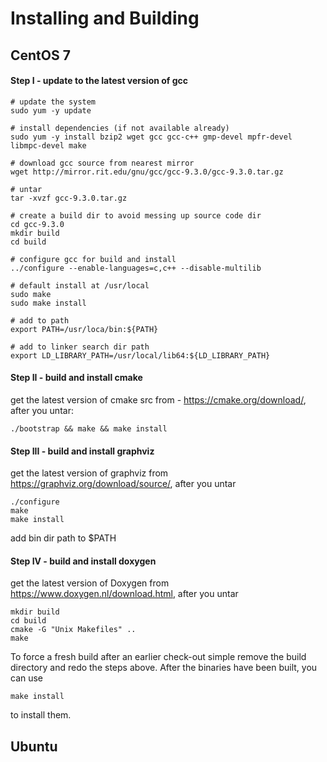 # Installing and Building 

## CentOS 7

#### Step I - update to the latest version of gcc

```Shell
# update the system
sudo yum -y update

# install dependencies (if not available already)
sudo yum -y install bzip2 wget gcc gcc-c++ gmp-devel mpfr-devel libmpc-devel make   

# download gcc source from nearest mirror
wget http://mirror.rit.edu/gnu/gcc/gcc-9.3.0/gcc-9.3.0.tar.gz 

# untar
tar -xvzf gcc-9.3.0.tar.gz                                                                  

# create a build dir to avoid messing up source code dir
cd gcc-9.3.0
mkdir build                                                                                  
cd build

# configure gcc for build and install
../configure --enable-languages=c,c++ --disable-multilib

# default install at /usr/local
sudo make
sudo make install         

# add to path
export PATH=/usr/loca/bin:${PATH}           

# add to linker search dir path
export LD_LIBRARY_PATH=/usr/local/lib64:${LD_LIBRARY_PATH}                                   
```

#### Step II - build and install cmake

get the latest version of cmake src from - https://cmake.org/download/, after you untar:

```Shell
./bootstrap && make && make install
```

#### Step III - build and install graphviz

get the latest version of graphviz from https://graphviz.org/download/source/, after you untar

```Shell
./configure
make
make install
```

add bin dir path to $PATH

#### Step IV - build and install doxygen

get the latest version of Doxygen from https://www.doxygen.nl/download.html, after you untar

```Shell
mkdir build
cd build
cmake -G "Unix Makefiles" ..
make
```

To force a fresh build after an earlier check-out simple remove the build directory and redo the steps above. After the binaries have been built, you can use

```Shell
make install
```

to install them. 

## Ubuntu
